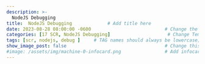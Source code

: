 ```yaml
---
description: >-
  NodeJS Debugging
title:  NodeJS Debugging             # Add title here
date: 2023-08-28 08:00:00 -0600                           # Change the date to match completion date
categories: [17 SCR, NodeJS Debugging]                     # Change Templates to Writeup
tags: [scr, nodejs, debug ]     # TAG names should always be lowercase; replace template with writeup, and add relevant tags
show_image_post: false                                    # Change this to true
#image: /assets/img/machine-0-infocard.png                # Add infocard image here for post preview image
---
```



